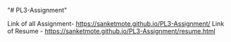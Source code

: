 "# PL3-Assignment" 

Link of all Assignment- https://sanketmote.github.io/PL3-Assignment/
Link of Resume - https://sanketmote.github.io/PL3-Assignment/resume.html 
